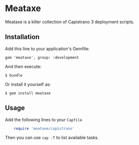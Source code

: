 # Meataxe

Meataxe is a killer collection of Capistrano 3 deployment scripts.

## Installation

Add this line to your application's Gemfile:

```
gem 'meataxe', group: :development
```

And then execute:

```
$ bundle
```

Or install it yourself as:

```
$ gem install meataxe
```

## Usage

Add the following lines to your `Capfile`

```ruby
    require 'meataxe/capistrano'
```

Then you can use ```cap -T``` to list available tasks.

